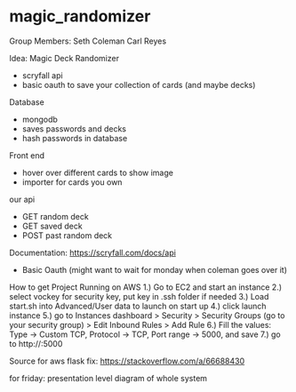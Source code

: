 # magic_randomizer

Group Members:
Seth Coleman
Carl Reyes

Idea: Magic Deck Randomizer

- scryfall api
- basic oauth to save your collection of cards (and maybe decks)

Database
- mongodb
- saves passwords and decks
- hash passwords in database

Front end
- hover over different cards to show image
- importer for cards you own

our api
- GET random deck
- GET saved deck
- POST past random deck

Documentation:
https://scryfall.com/docs/api

- Basic Oauth (might want to wait for monday when coleman goes over it)

How to get Project Running on AWS
1.) Go to EC2 and start an instance
2.) select vockey for security key, put key in .ssh folder if needed
3.) Load start.sh into Advanced/User data to launch on start up
4.) click launch instance
5.) go to Instances dashboard > Security > Security Groups (go to your security group) > Edit Inbound Rules > Add Rule
6.) Fill the values: Type -> Custom TCP, Protocol -> TCP, Port range -> 5000, and save
7.) go to http://<PUBLIC IPV4 ADDRESS>:5000

Source for aws flask fix: https://stackoverflow.com/a/66688430

for friday: presentation level diagram of whole system

